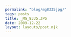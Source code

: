 ```yaml
---
permalink: "blog/mg8335jpg/"
tags: posts
title: _MG_8335.JPG
date: 2009-12-22
layout: layouts/post.njk
---
```


